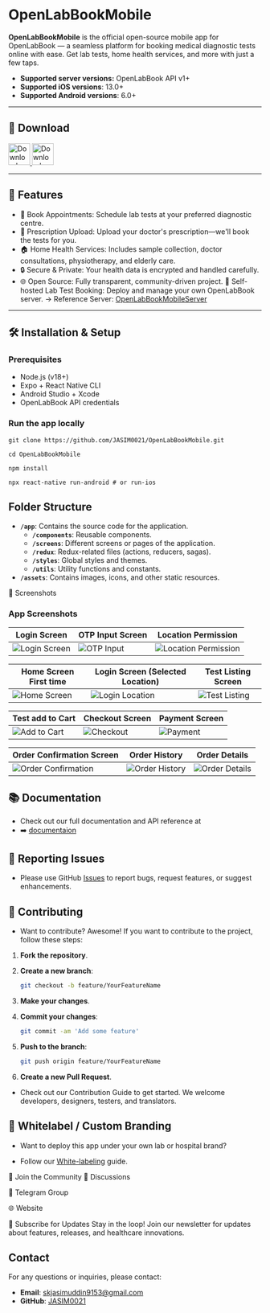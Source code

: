 # OpenLabBookMobile

**OpenLabBookMobile** is the official open-source mobile app for OpenLabBook — a seamless platform for booking medical diagnostic tests online with ease. Get lab tests, home health services, and more with just a few taps.

- **Supported server versions:** OpenLabBook API v1+
- **Supported iOS versions**: 13.0+
- **Supported Android versions**: 6.0+

---

## 📲 Download

<a href="https://play.google.com/store/apps/details?id=com.openlabbook.mobile">
  <img alt="Download on Google Play" src="https://play.google.com/intl/en_us/badges/images/badge_new.png" height=43>
</a>
<a href="https://apps.apple.com/app/id0000000000">
  <img alt="Download on App Store" src="https://user-images.githubusercontent.com/7317008/43209852-4ca39622-904b-11e8-8ce1-cdc3aee76ae9.png" height=43>
</a>

---

## 🚀 Features

- 📅 Book Appointments: Schedule lab tests at your preferred diagnostic centre.
- 💊 Prescription Upload: Upload your doctor's prescription—we'll book the tests for you.
- 🏠 Home Health Services: Includes sample collection, doctor consultations, physiotherapy, and elderly care.
- 🔒 Secure & Private: Your health data is encrypted and handled carefully.
- 🌐 Open Source: Fully transparent, community-driven project.
🏥 Self-hosted Lab Test Booking: Deploy and manage your own OpenLabBook server.
→ Reference Server: [OpenLabBookMobileServer](https://github.com/JASIM0021/OpenLabBookMobileServer)

---

## 🛠 Installation & Setup

### Prerequisites

- Node.js (v18+)
- Expo + React Native CLI
- Android Studio + Xcode
- OpenLabBook API credentials

### Run the app locally

```curl
git clone https://github.com/JASIM0021/OpenLabBookMobile.git
```

```curl
cd OpenLabBookMobile
```

```curl
npm install
```

```curl
npx react-native run-android # or run-ios
```

## Folder Structure

- **`/app`**: Contains the source code for the application.
  - **`/components`**: Reusable components.
  - **`/screens`**: Different screens or pages of the application.
  - **`/redux`**: Redux-related files (actions, reducers, sagas).
  - **`/styles`**: Global styles and themes.
  - **`/utils`**: Utility functions and constants.
- **`/assets`**: Contains images, icons, and other static resources.

📸 Screenshots

### App Screenshots
| Login Screen | OTP Input Screen | Location Permission |
|--------------|------------------|---------------------|
| ![Login Screen](fastlane/metadata/android/en-US/images/ss1.png) | ![OTP Input](fastlane/metadata/android/en-US/images/ss2.png) | ![Location Permission](fastlane/metadata/android/en-US/images/ss3.png) |

| Home Screen First time | Login Screen (Selected Location) | Test Listing Screen |
|------------------------|----------------------------------|---------------------|
| ![Home Screen](fastlane/metadata/android/en-US/images/ss4.png) | ![Login Location](fastlane/metadata/android/en-US/images/ss5.png) | ![Test Listing](fastlane/metadata/android/en-US/images/ss6.png) |

| Test add to Cart | Checkout Screen | Payment Screen |
|------------------|-----------------|----------------|
| ![Add to Cart](fastlane/metadata/android/en-US/images/ss7.png) | ![Checkout](fastlane/metadata/android/en-US/images/ss8.png) | ![Payment](fastlane/metadata/android/en-US/images/ss9.png) |

| Order Confirmation Screen | Order History | Order Details |
|---------------------------|---------------|---------------|
| ![Order Confirmation](fastlane/metadata/android/en-US/images/ss10.png) | ![Order History](fastlane/metadata/android/en-US/images/ss11.png) | ![Order Details](fastlane/metadata/android/en-US/images/ss12.png) |

## 📚 Documentation

- Check out our full documentation and API reference at
- ➡️ [documentaion](https://github.com/JASIM0021/OpenLabBookMobile/doc)

## 🐛 Reporting Issues

- Please use GitHub [Issues](<[url](https://github.com/JASIM0021/OpenLabBookMobile/issues)>) to report bugs, request features, or suggest enhancements.

## 🤝 Contributing

- Want to contribute? Awesome!
  If you want to contribute to the project, follow these steps:

1. **Fork the repository**.
2. **Create a new branch**:

   ```bash
   git checkout -b feature/YourFeatureName
   ```

3. **Make your changes**.
4. **Commit your changes**:

   ```bash
   git commit -am 'Add some feature'
   ```

5. **Push to the branch**:

   ```bash
   git push origin feature/YourFeatureName
   ```

6. **Create a new Pull Request**.

- Check out our Contribution Guide to get started. We welcome developers, designers, testers, and translators.

## 🧪 Whitelabel / Custom Branding

- Want to deploy this app under your own lab or hospital brand?

- Follow our [White-labeling](https://github.com/JASIM0021/OpenLabBookMobile/white-label.md) guide.

💬 Join the Community
📣 Discussions

💬 Telegram Group

🌐 Website

📰 Subscribe for Updates
Stay in the loop! Join our newsletter for updates about features, releases, and healthcare innovations.

## Contact

For any questions or inquiries, please contact:

- **Email**: skjasimuddin9153@gmail.com
- **GitHub**: [JASIM0021](https://github.com/jasim0021)
